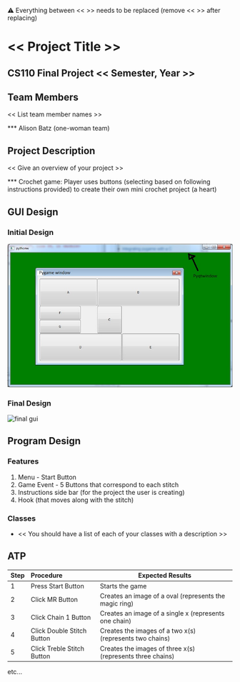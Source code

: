 
:warning: Everything between << >> needs to be replaced (remove << >> after replacing)

# << Project Title >>
## CS110 Final Project  << Semester, Year >>

## Team Members

<< List team member names >>

*** Alison Batz (one-woman team)

## Project Description

<< Give an overview of your project >>

***    Crochet game: Player uses buttons (selecting based on following instructions provided)
        to create their own mini crochet project (a heart)

## GUI Design

### Initial Design

![initial gui](assets/gui.jpg)

### Final Design

![final gui](assets/finalgui.jpg)

## Program Design

### Features

1. Menu - Start Button
2. Game Event - 5 Buttons that correspond to each stitch
3. Instructions side bar (for the project the user is creating)
4. Hook (that moves along with the stitch)

### Classes

- << You should have a list of each of your classes with a description >>

## ATP

| Step   |Procedure                  |Expected Results                   
|--------|:------------------------- |------------------------------------------------------
|1       | Press Start Button        | Starts the game                          
|2       |Click MR Button            | Creates an image of a oval (represents the magic ring) 
|3       |Click Chain 1 Button       | Creates an image of a single x (represents one chain)                 
|4       |Click Double Stitch Button | Creates the images of a two x(s) (represents two chains)
|5       |Click Treble Stitch Button | Creates the images of three x(s) (represents three chains) 
etc...
